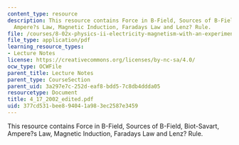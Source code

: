 ```yaml
---
content_type: resource
description: This resource contains Force in B-Field, Sources of B-Field, Biot-Savart,
  Ampere?s Law, Magnetic Induction, Faradays Law and Lenz? Rule.
file: /courses/8-02x-physics-ii-electricity-magnetism-with-an-experimental-focus-spring-2005/377cd531bee894041a983ec2587e3459_4_17_2002_edited.pdf
file_type: application/pdf
learning_resource_types:
- Lecture Notes
license: https://creativecommons.org/licenses/by-nc-sa/4.0/
ocw_type: OCWFile
parent_title: Lecture Notes
parent_type: CourseSection
parent_uid: 3a297e7c-252d-eaf8-bdd5-7c8db4ddda05
resourcetype: Document
title: 4_17_2002_edited.pdf
uid: 377cd531-bee8-9404-1a98-3ec2587e3459
---
```

This resource contains Force in B-Field, Sources of B-Field, Biot-Savart, Ampere?s Law, Magnetic Induction, Faradays Law and Lenz? Rule.